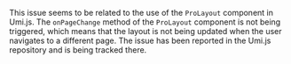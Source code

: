 This issue seems to be related to the use of the `ProLayout` component in Umi.js. The `onPageChange` method of the `ProLayout` component is not being triggered, which means that the layout is not being updated when the user navigates to a different page. The issue has been reported in the Umi.js repository and is being tracked there.
